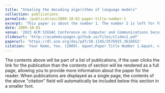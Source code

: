 ```yaml
---
title: "Stealing the decoding algorithms of language models"
collection: publications
permalink: /publication/2009-10-01-paper-title-number-1
excerpt: 'This paper is about the number 1. The number 2 is left for future work.'
date: 2009-10-01
venue: '2023 ACM SIGSAC Conference on Computer and Communications Security'
slidesurl: 'http://academicpages.github.io/files/slides1.pdf'
paperurl: 'https://dl.acm.org/doi/pdf/10.1145/3576915.3616652'
citation: 'Your Name, You. (2009). &quot;Paper Title Number 1.&quot; <i>Journal 1</i>. 1(1).'
---
```


The contents above will be part of a list of publications, if the user clicks the link for the publication than the contents of section will be rendered as a full page, allowing you to provide more information about the paper for the reader. When publications are displayed as a single page, the contents of the above "citation" field will automatically be included below this section in a smaller font.
